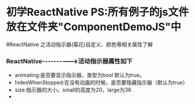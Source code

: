 # 初学ReactNative  PS:所有例子的js文件放在文件夹"ComponentDemoJS"中
#ReactNative 之活动指示器(菊花)自定义、颜色等相关属性了解
<h3>ReactNative---------->活动指示器属性如下</h3>
<ul type="disc">
 <li>animating:是否要显示指示器，类型为bool 默认为true。</li>
 <li>hidesWhenStopped:在没有动画的时候，是否要隐藏指示器（默认为true） </li>
 <li>size:指示器的大小。small的高度为20，large为36</li>
 <li></li>
</ul>
